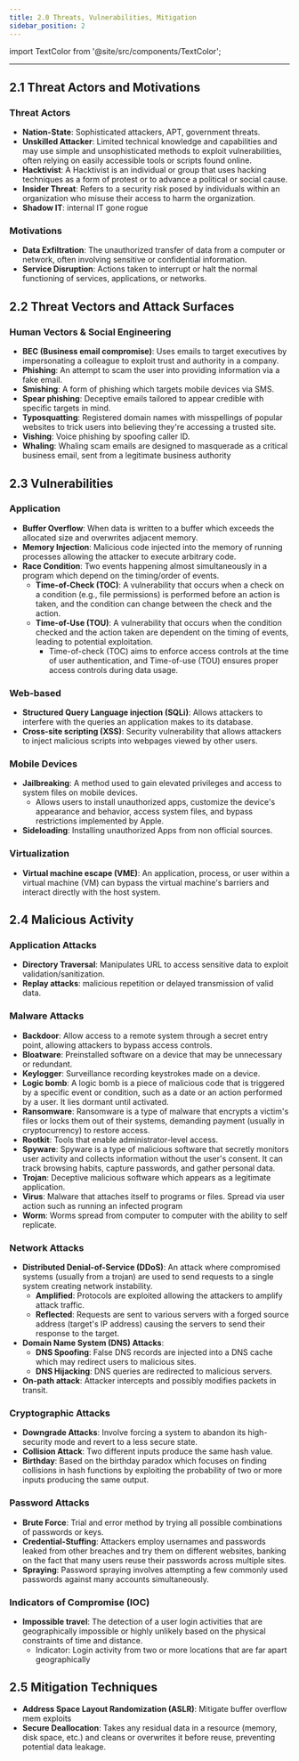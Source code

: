 ```yaml
---
title: 2.0 Threats, Vulnerabilities, Mitigation
sidebar_position: 2
---
```


import TextColor from '@site/src/components/TextColor';

---

## <TextColor lightColor="#064CD5" darkColor="#EF1761">2.1 Threat Actors and Motivations</TextColor>

### <TextColor lightColor="#000000" darkColor="#E3D4AD">Threat Actors</TextColor>

- **Nation-State**: Sophisticated attackers, APT, government threats.  
- **Unskilled Attacker**: Limited technical knowledge and capabilities and may use simple and unsophisticated methods to exploit vulnerabilities, often relying on easily accessible tools or scripts found online.
- **Hacktivist**: A Hacktivist is an individual or group that uses hacking techniques as a form of protest or to advance a political or social cause.
- **Insider Threat**: Refers to a security risk posed by individuals within an organization who misuse their access to harm the organization.
- **Shadow IT**: internal IT gone rogue

### <TextColor lightColor="#000000" darkColor="#E3D4AD">Motivations</TextColor>

- **Data Exfiltration**: The unauthorized transfer of data from a computer or network, often involving sensitive or confidential information.
- **Service Disruption**: Actions taken to interrupt or halt the normal functioning of services, applications, or networks.

## <TextColor lightColor="#064CD5" darkColor="#EF1761">2.2 Threat Vectors and Attack Surfaces</TextColor>

### <TextColor lightColor="#000000" darkColor="#E3D4AD">Human Vectors & Social Engineering</TextColor>

- **BEC (Business email compromise)**: Uses emails to target executives by impersonating a colleague to exploit trust and authority in a company.
- **Phishing**: An attempt to scam the user into providing information via a fake email.
- **Smishing**: A form of phishing which targets mobile devices via SMS.
- **Spear phishing**: Deceptive emails tailored to appear credible with specific targets in mind.
- **Typosquatting**: Registered domain names with misspellings of popular websites to trick users into believing they're accessing a trusted site.
- **Vishing**: Voice phishing by spoofing caller ID.
- **Whaling**: Whaling scam emails are designed to masquerade as a critical business email, sent from a legitimate business authority


## <TextColor lightColor="#064CD5" darkColor="#EF1761">2.3 Vulnerabilities</TextColor>

### <TextColor lightColor="#000000" darkColor="#E3D4AD">Application </TextColor>

- **Buffer Overflow**: When data is written to a buffer which exceeds the allocated size and overwrites adjacent memory.
- **Memory Injection**: Malicious code injected into the memory of running processes allowing the attacker to execute arbitrary code.
- **Race Condition**: Two events happening almost simultaneously in a program which depend on the timing/order of events.
  - **Time-of-Check (TOC)**: A vulnerability that occurs when a check on a condition (e.g., file permissions) is performed before an action is taken, and the condition can change between the check and the action.
  - **Time-of-Use (TOU)**: A vulnerability that occurs when the condition checked and the action taken are dependent on the timing of events, leading to potential exploitation.
    - Time-of-check (TOC) aims to enforce access controls at the time of user authentication, and Time-of-use (TOU) ensures proper access controls during data usage.


### <TextColor lightColor="#000000" darkColor="#E3D4AD">Web-based</TextColor>

- **Structured Query Language injection (SQLi)**: Allows attackers to interfere with the queries an application makes to its database.
- **Cross-site scripting (XSS)**: Security vulnerability that allows attackers to inject malicious scripts into webpages viewed by other users.


### <TextColor lightColor="#000000" darkColor="#E3D4AD">Mobile Devices</TextColor>

- **Jailbreaking**: A method used to gain elevated privileges and access to system files on mobile devices.
  - Allows users to install unauthorized apps, customize the device's appearance and behavior, access system files, and bypass restrictions implemented by Apple.
- **Sideloading**: Installing unauthorized Apps from non official sources.

### <TextColor lightColor="#000000" darkColor="#E3D4AD">Virtualization</TextColor>

- **Virtual machine escape (VME)**: An application, process, or user within a virtual machine (VM) can bypass the virtual machine's barriers and interact directly with the host system.

## <TextColor lightColor="#064CD5" darkColor="#EF1761">2.4 Malicious Activity</TextColor>

### <TextColor lightColor="#000000" darkColor="#E3D4AD">Application Attacks</TextColor>

- **Directory Traversal**: Manipulates URL to access sensitive data to exploit validation/sanitization.
- **Replay attacks**: malicious repetition or delayed transmission of valid data.


### <TextColor lightColor="#000000" darkColor="#E3D4AD">Malware Attacks</TextColor>

- **Backdoor**: Allow access to a remote system through a secret entry point, allowing attackers to bypass access controls.
- **Bloatware**: Preinstalled software on a device that may be unnecessary or redundant.
- **Keylogger**: Surveillance recording keystrokes made on a device.
- **Logic bomb**: A logic bomb is a piece of malicious code that is triggered by a specific event or condition, such as a date or an action performed by a user. It lies dormant until activated.
- **Ransomware**: Ransomware is a type of malware that encrypts a victim's files or locks them out of their systems, demanding payment (usually in cryptocurrency) to restore access.
- **Rootkit**: Tools that enable administrator-level access.
- **Spyware**: Spyware is a type of malicious software that secretly monitors user activity and collects information without the user's consent. It can track browsing habits, capture passwords, and gather personal data.
- **Trojan**: Deceptive malicious software which appears as a legitimate application.
- **Virus**: Malware that attaches itself to programs or files. Spread via user action such as running an infected program
- **Worm**: Worms spread from computer to computer with the ability to self replicate. 

### <TextColor lightColor="#000000" darkColor="#E3D4AD">Network Attacks</TextColor>

- **Distributed Denial-of-Service (DDoS)**: An attack where compromised systems (usually from a trojan) are used to send requests to a single system creating network instability.
  - **Amplified**: Protocols are exploited allowing the attackers to amplify attack traffic.
  - **Reflected**: Requests are sent to various servers with a forged source address (target's IP address) causing the servers to send their response to the target.
- **Domain Name System (DNS) Attacks**: 
  - **DNS Spoofing**: False DNS records are injected into a DNS cache which may redirect users to malicious sites.
  - **DNS Hijacking**: DNS queries are redirected to malicious servers.
- **On-path attack**: Attacker intercepts and possibly modifies packets in transit.

### <TextColor lightColor="#000000" darkColor="#E3D4AD">Cryptographic Attacks</TextColor>

- **Downgrade Attacks**: Involve forcing a system to abandon its high-security mode and revert to a less secure state.
- **Collision Attack**: Two different inputs produce the same hash value.
- **Birthday**: Based on the birthday paradox which focuses on finding collisions in hash functions by exploiting the probability of two or more inputs producing the same output.

### <TextColor lightColor="#000000" darkColor="#E3D4AD">Password Attacks</TextColor>

- **Brute Force**: Trial and error method by trying all possible combinations of passwords or keys.
- **Credential-Stuffing**: Attackers employ usernames and passwords leaked from other breaches and try them on different websites, banking on the fact that many users reuse their passwords across multiple sites.
- **Spraying**: Password spraying involves attempting a few commonly used passwords against many accounts simultaneously.

### <TextColor lightColor="#000000" darkColor="#E3D4AD">Indicators of Compromise (IOC)</TextColor>

- **Impossible travel**: The detection of a user login activities that are geographically impossible or highly unlikely based on the physical constraints of time and distance.
  - Indicator: Login activity from two or more locations that are far apart geographically

## <TextColor lightColor="#064CD5" darkColor="#EF1761">2.5 Mitigation Techniques</TextColor>

- **Address Space Layout Randomization (ASLR)**: Mitigate buffer overflow mem exploits 
- **Secure Deallocation**: Takes any residual data in a resource (memory, disk space, etc.) and cleans or overwrites it before reuse, preventing potential data leakage.

